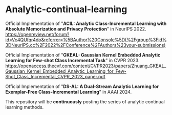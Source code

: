 # Analytic-continual-learning

Official Implementation of "**ACIL: Analytic Class-Incremental Learning with Absolute Memorization and Privacy Protection**" in NeurIPS 2022. https://openreview.net/forum?id=Vc4QUfqr4do&referrer=%5BAuthor%20Console%5D(%2Fgroup%3Fid%3DNeurIPS.cc%2F2022%2FConference%2FAuthors%23your-submissions)

Official Implementation of "**GKEAL: Gaussian Kernel Embedded Analytic Learning for Few-shot Class Incremental Task**" in CVPR 2023.
https://openaccess.thecvf.com/content/CVPR2023/papers/Zhuang_GKEAL_Gaussian_Kernel_Embedded_Analytic_Learning_for_Few-Shot_Class_Incremental_CVPR_2023_paper.pdf

Official Implementation of "**DS-AL: A Dual-Stream Analytic Learning for Exemplar-Free Class-Incremental Learning**" in AAAI 2024.

This repository will be **continuously** posting the series of analytic continual learning methods.
